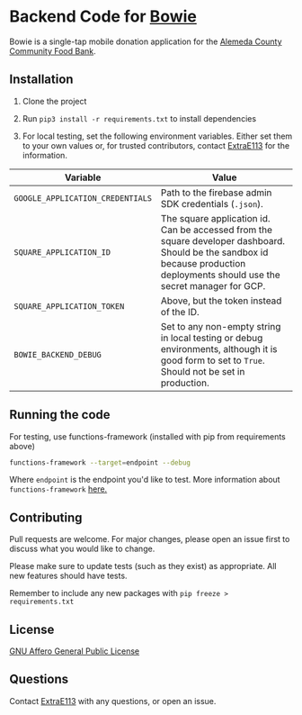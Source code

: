 # Backend Code for [Bowie](https://github.com/ExtraE113/bowie)

Bowie is a single-tap mobile donation application for the [Alemeda County Community Food Bank](https://accfb.org).

## Installation

1. Clone the project

2. Run `pip3 install -r requirements.txt` to install dependencies

3. For local testing, set the following environment variables. Either set them to your own values or, for trusted contributors, contact [ExtraE113](https://github.com/ExtraE113) for the information.

|Variable | Value |
|---------|-------|
|`GOOGLE_APPLICATION_CREDENTIALS`| Path to the firebase admin SDK credentials (`.json`). |
|`SQUARE_APPLICATION_ID`| The square application id. Can be accessed from the square developer dashboard. Should be the sandbox id because production deployments should use the secret manager for GCP.|
|`SQUARE_APPLICATION_TOKEN`| Above, but the token instead of the ID. |
|`BOWIE_BACKEND_DEBUG`| Set to any non-empty string in local testing or debug environments, although it is good form to set to `True`. Should not be set in production.|



## Running the code
For testing, use functions-framework (installed with pip from requirements above)
```bash
functions-framework --target=endpoint --debug
```
Where `endpoint` is the endpoint you'd like to test. More information about `functions-framework` [here.](https://github.com/GoogleCloudPlatform/functions-framework-python)

## Contributing
Pull requests are welcome. For major changes, please open an issue first to discuss what you would like to change.

Please make sure to update tests (such as they exist) as appropriate. All new features should have tests.

Remember to include any new packages with `pip freeze > requirements.txt`
## License
[GNU Affero General Public License](https://choosealicense.com/licenses/agpl-3.0/)

## Questions
Contact [ExtraE113](https://github.com/ExtraE113) with any questions, or open an issue.